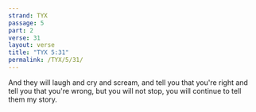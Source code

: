 ```yaml
---
strand: TYX
passage: 5
part: 2
verse: 31
layout: verse
title: "TYX 5:31"
permalink: /TYX/5/31/
---
```

And they will laugh and cry and scream, and tell you that you're right and tell you that you're wrong, but you will not stop, you will continue to tell them my story.
